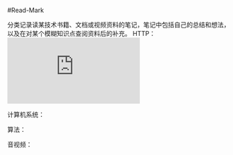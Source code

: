 #Read-Mark

分类记录读某技术书籍、文档或视频资料的笔记，笔记中包括自己的总结和想法，以及在对某个模糊知识点查阅资料后的补充。
HTTP：
![HTTP 图解read mark](https://github.com/onlyAngelia/Read-Mark/blob/master/HTTP/HTTP图解mark.md)

计算机系统：

算法：

音视频：


